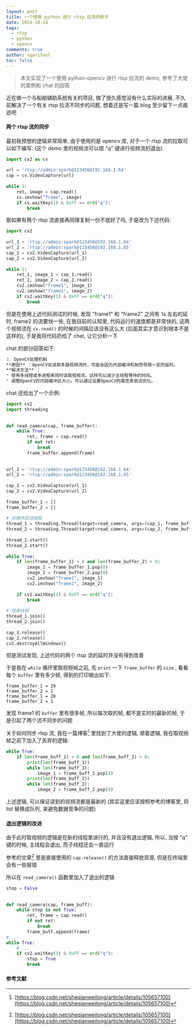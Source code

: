 ```yaml
---
layout: post
title: 一个使用 python 进行 rtsp 拉流的例子
date: 2024-10-18
tags:
  - rtsp
  - python
  - opencv
comments: true
author: sgarifool
toc: false
---
```


> 本文实现了一个使用 python-opencv 进行 rtsp 拉流的 demo, 参考了大佬的案例和 chat 的回答

<!-- more -->

近在做一个与船舶辅助系统有关的项目, 做了很久感觉没有什么实际的进展, 不久前解决了一个有关 rtsp 拉流不同步的问题, 想着还是写一篇 blog 至少留下一点痕迹吧

#### 两个 rtsp 流的同步

最初我预想的逻辑非常简单, 由于使用的是 opencv 库, 对于一个 rtsp 流的拉取可以如下编写: (这个 demo 里的视频流可以按 "q" 键进行视频流的退出)

```python
import cv2 as cv  
  
url = 'rtsp://admin:spark@123456@192.168.1.64'  
cap = cv.VideoCapture(url)  
  
while 1:  
    ret, image = cap.read()  
    cv.imshow("frame", image)  
    if cv.waitKey(1) & 0xFF == ord("q"):  
        break
```

那如果有两个 rtsp 流直接再同理复制一份不就好了吗, 于是改为下述代码: 

```python
import cv2  
  
url_1 = 'rtsp://admin:spark@123456@192.168.1.64'  
url_2 = 'rtsp://admin:spark@123456@192.168.1.65'  
cap_1 = cv2.VideoCapture(url_1)  
cap_2 = cv2.VideoCapture(url_2)  
  
while 1:  
    ret_1, image_1 = cap_1.read()  
    ret_2, image_2 = cap_2.read()  
    cv2.imshow("frame1", image_1)  
    cv2.imshow("frame2", image_2)  
    if cv2.waitKey(1) & 0xFF == ord("q"):  
        break
```

但是在使用上述代码测试的时候, 发现 "frame1" 和 "frame2" 之间有 1s 左右的延时, frame2 的流要快一些, 在我目前的认知里, 代码运行的速度都是非常快的, 这两个视频流在 `cv.read()` 的时候的间隔应该没有这么大 (后面其实才意识到根本不是这样的), 于是我将代码扔给了 chat, 让它分析一下

chat 的部分回答如下: 


```markdown
3. OpenCV处理机制
**原因** ：OpenCV在读取多路视频流时，可能会因为内部缓冲机制而导致一定的延时。
**解决方法** ：
* 使用多线程或多进程来同时读取视频流。这样可以减少主线程等待的时间。
* 调整OpenCV的内部缓冲区大小。可以通过设置OpenCV的属性来尝试优化。
```

chat 还给出了一个示例: 

```python
import cv2  
import threading  
  
  
def read_camera(cap, frame_buffer):  
    while True:  
        ret, frame = cap.read()  
        if not ret:  
            break  
        frame_buffer.append(frame)  
  
  
url_1 = 'rtsp://admin:spark@123456@192.168.1.64'  
url_2 = 'rtsp://admin:spark@123456@192.168.1.65'  
  
cap_1 = cv2.VideoCapture(url_1)  
cap_2 = cv2.VideoCapture(url_2)  
  
frame_buffer_1 = []  
frame_buffer_2 = []  
  
# 创建并启动线程  
thread_1 = threading.Thread(target=read_camera, args=(cap_1, frame_buffer_1))  
thread_2 = threading.Thread(target=read_camera, args=(cap_2, frame_buffer_2))  
  
thread_1.start()  
thread_2.start()  
  
while True:  
    if len(frame_buffer_1) > 0 and len(frame_buffer_2) > 0:  
        image_1 = frame_buffer_1.pop(0)  
        image_2 = frame_buffer_2.pop(0)  
        cv2.imshow("frame1", image_1)  
        cv2.imshow("frame2", image_2)  
  
    if cv2.waitKey(1) & 0xFF == ord("q"):  
        break  
  
# 结束线程  
thread_1.join()  
thread_2.join()  
  
cap_1.release()  
cap_2.release()  
cv2.destroyAllWindows()
```

但是测试发现, 上述代码的两个 rtsp 流的延时并没有得到改善

于是我在 `while` 循环里取视频帧之前, 先 `print` 一下 `frame_buffer` 的 `size` , 看看每个 `buffer` 里有多少帧, 得到的打印输出如下: 

```shell
frame_buffer_1 = 29
frame_buffer_2 = 1
frame_buffer_1 = 28
frame_buffer_2 = 1
```

发现 frame1 的 `buffer` 里有很多帧, 所以每次取的帧, 都不是实时的最新的帧, 于是引起了两个流不同步的问题

关于如何同步 rtsp 流, 我在一篇博客[^1] 里找到了大佬的逻辑, 顺着逻辑, 我在取视频帧之前下加入了丢弃的逻辑: 

```python
while True:  
    if len(frame_buff_1) > 0 and len(frame_buff_2) > 0:  
        print(len(frame_buff_1))  
        while len(frame_buff_1):  
            image_1 = frame_buff_1.pop(0)  
        print(len(frame_buff_2))  
        while len(frame_buff_2):  
            image_2 = frame_buff_2.pop(0)
```

上述逻辑, 可以保证读到的视频流都是最新的 (其实这里应该按照参考的博客里, 将 list 替换成队列, 来避免数据竞争的问题)

#### 退出逻辑的改进

由于此时取视频的逻辑是在新的线程里进行的, 并且没有退出逻辑, 所以, 当按 "q" 键的时候, 主线程会退出, 而子线程还会一直运行

参考的文章[^1] 里是直接使用的 `cap.release()` 的方法直接释放资源, 但是在终端里会有一些报错

所以在 `read_camera()` 函数里加入了退出的逻辑

```python
stop = False  
  
  
def read_camera(cap, frame_buff):  
    while stop is not True:  
        ret, frame = cap.read()  
        if not ret:  
            break  
        frame_buff.append(frame)
# ...
while True:  
    # ...
    if cv2.waitKey(1) & 0xFF == ord("q"):  
        stop = True  
        break

```

#### 参考文献

[^1]: [https://blog.csdn.net/sheqianweilong/article/details/105657100](https://blog.csdn.net/sheqianweilong/article/details/105657100)
